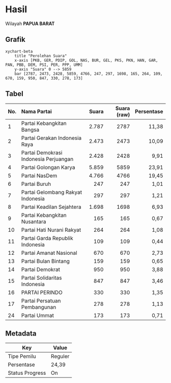 # Hasil

Wilayah **PAPUA BARAT**

## Grafik

```mermaid
xychart-beta
    title "Perolehan Suara"
    x-axis [PKB, GER, PDIP, GOL, NAS, BUR, GEL, PKS, PKN, HAN, GAR, PAN, PBB, DEM, PSI, PER, PPP, UMM]
    y-axis "Suara" 0 --> 5859
    bar [2787, 2473, 2428, 5859, 4766, 247, 297, 1698, 165, 264, 109, 670, 159, 950, 847, 330, 278, 173]
```

## Tabel

| No. | Nama Partai                           | Suara | Suara (raw) | Persentase |
|:--- |:------------------------------------- | -----:| -----------:| ----------:|
| 1   | Partai Kebangkitan Bangsa             | 2.787 | 2787        | 11,38      |
| 2   | Partai Gerakan Indonesia Raya         | 2.473 | 2473        | 10,09      |
| 3   | Partai Demokrasi Indonesia Perjuangan | 2.428 | 2428        | 9,91       |
| 4   | Partai Golongan Karya                 | 5.859 | 5859        | 23,91      |
| 5   | Partai NasDem                         | 4.766 | 4766        | 19,45      |
| 6   | Partai Buruh                          | 247   | 247         | 1,01       |
| 7   | Partai Gelombang Rakyat Indonesia     | 297   | 297         | 1,21       |
| 8   | Partai Keadilan Sejahtera             | 1.698 | 1698        | 6,93       |
| 9   | Partai Kebangkitan Nusantara          | 165   | 165         | 0,67       |
| 10  | Partai Hati Nurani Rakyat             | 264   | 264         | 1,08       |
| 11  | Partai Garda Republik Indonesia       | 109   | 109         | 0,44       |
| 12  | Partai Amanat Nasional                | 670   | 670         | 2,73       |
| 13  | Partai Bulan Bintang                  | 159   | 159         | 0,65       |
| 14  | Partai Demokrat                       | 950   | 950         | 3,88       |
| 15  | Partai Solidaritas Indonesia          | 847   | 847         | 3,46       |
| 16  | PARTAI PERINDO                        | 330   | 330         | 1,35       |
| 17  | Partai Persatuan Pembangunan          | 278   | 278         | 1,13       |
| 24  | Partai Ummat                          | 173   | 173         | 0,71       |


## Metadata

| Key             | Value   |
| --------------- | ------- |
| Tipe Pemilu     | Reguler |
| Persentase      | 24,39   |
| Status Progress | On      |



